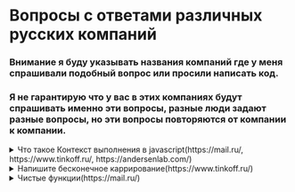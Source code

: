 # Вопросы с ответами различных русских компаний
### Внимание я буду указывать названия компаний где у меня спрашивали подобный вопроc или просили написать код.
### Я не гарантирую что у вас в этих компаниях будут спрашивать именно эти вопросы, разные люди задают разные вопросы, но эти вопросы повторяются от компании к компании.

<details>
<summary>Что такое Контекст выполнения в javascript(https://mail.ru/, https://www.tinkoff.ru/, https://andersenlab.com/)</summary>
<div> <br />
	Фундаментальное понятие в JavaScript. Контекстом так же называют значение переменной this внутри функции.
Каждый вызов функции имеет и область видимости, и переменную this, и контекст выполнения. Область видимости определяет доступ к переменным при вызове функции и является уникальной для каждого вызова. Значение переменной this — это ссылка на объект, который «вызывает» код в данный момент. Контекст выполнения содержит и область видимости, и аргументы функции, и переменную this.
<br /> Для тех кто не знает как это работает рекомендую прочитать статью - https://proweb63.ru/help/js/kontekst-vyipolneniya-funkczii-v-javascript
</div>
</details>


<details>
<summary>Напишите бесконечное каррирование(https://www.tinkoff.ru/)</summary>
<div> <br />
<img src="https://user-images.githubusercontent.com/25846811/134523078-c0524167-3a12-43d4-b1e7-883c70ce3c7d.jpg">
	<br />
	<a href="https://codesandbox.io/s/infinite-currying-in-javascript-1ic0b?file=/src/index.js">Sandbox Example</a>
</div>
</details>

<details>
<summary>Чистые функции(https://mail.ru/)</summary>
<div> <br />
<img src="https://user-images.githubusercontent.com/25846811/134527421-3718cebf-454a-45c7-b424-0c8078a5026a.jpg">
	<p>- Каждый раз функция возвращает одинаковый результат, когда она вызывается с тем же набором аргументов</p>
	<p>- Нет побочных эффектов</p>
	<p><a href="https://codesandbox.io/s/pure-function-in-javascript-n2tcr?file=/src/index.js">Sandbox Example</a></p>
</div>
</details>
